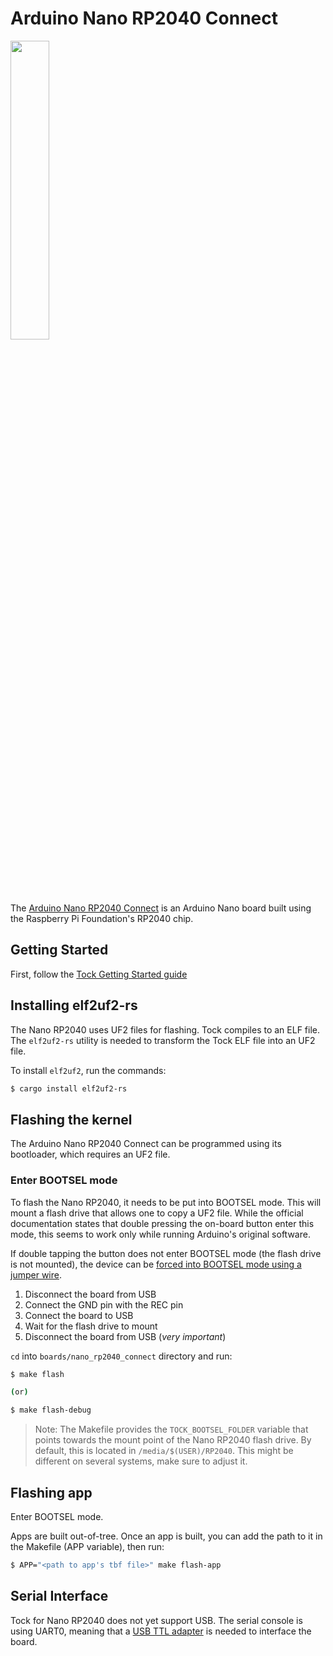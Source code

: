 Arduino Nano RP2040 Connect
===========================

<img src="https://store-usa.arduino.cc/cdn/shop/products/ABX00052_01.iso_1000x750.jpg?v=1629816097" width="35%">

The [Arduino Nano RP2040 Connect](https://docs.arduino.cc/hardware/nano-rp2040-connect) is an Arduino Nano
board built using the Raspberry Pi Foundation's RP2040 chip.

## Getting Started

First, follow the [Tock Getting Started guide](../../doc/Getting_Started.md)

## Installing elf2uf2-rs

The Nano RP2040 uses UF2 files for flashing. Tock compiles to an ELF file.
The `elf2uf2-rs` utility is needed to transform the Tock ELF file into an UF2 file.

To install `elf2uf2`, run the commands:

```bash
$ cargo install elf2uf2-rs
```

## Flashing the kernel

The Arduino Nano RP2040 Connect can be programmed using its bootloader, which requires an UF2 file.

### Enter BOOTSEL mode

To flash the Nano RP2040, it needs to be put into BOOTSEL mode. This will mount
a flash drive that allows one to copy a UF2 file. While the official
documentation states that double pressing the on-board button enter this mode,
this seems to work only while running Arduino's original software.

If double tapping the button does not enter BOOTSEL mode (the flash drive is not mounted),
the device can be [forced into BOOTSEL mode using a jumper wire](https://docs.arduino.cc/tutorials/nano-rp2040-connect/rp2040-01-technical-reference#forcing-bootloader).

1. Disconnect the board from USB
2. Connect the GND pin with the REC pin
3. Connect the board to USB
4. Wait for the flash drive to mount
5. Disconnect the board from USB (*very important*)

`cd` into `boards/nano_rp2040_connect` directory and run:

```bash
$ make flash

(or)

$ make flash-debug
```

> Note: The Makefile provides the `TOCK_BOOTSEL_FOLDER` variable that points towards the mount point of
> the Nano RP2040 flash drive. By default, this is located in `/media/$(USER)/RP2040`. This might
> be different on several systems, make sure to adjust it.

## Flashing app

Enter BOOTSEL mode.

Apps are built out-of-tree. Once an app is built, you can add the path to it in the Makefile (APP variable), then run:
```bash
$ APP="<path to app's tbf file>" make flash-app
```

## Serial Interface

Tock for Nano RP2040 does not yet support USB. The serial console is using UART0, 
meaning that a [USB TTL adapter](https://www.adafruit.com/product/954) is needed to interface the board.
